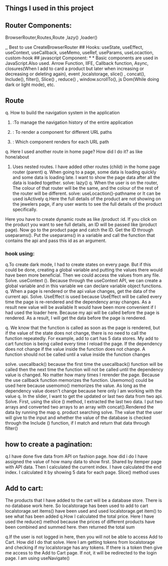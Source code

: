 ## Things I used in this project
## Router Components:
BrowserRouter,Routes,Route ,lazy() ,loader()
<Link>,<NavLink>, Best to use CreateBrowserRouter
## Hooks:
useState, useEffect, useContext, useCallback, useMemo, useRef, useParams, useLocaction,
custom-hook
## javascript Component:
* * Basic components are used in JavaScript.Also used.
Arrow Function, IIFE, Callback function, Async, closures(When I add to card a product
but later when increasing or decreasing or deleting again), event ,localstorage, slice() ,
concat(), Include(), filter(), Slice() , reduce() , window.scrollTo(), js Dom(While doing dark
or light mode), etc.

## Route
q. How to build the navigation system in the application
1. <BrowserRouter> :To manage the navigation history of the entire application

2. <Routes>: To render a component for different URL paths
3. <Route>: Which component renders for each URL path

q. Here I used another route in home page? How did I do it? as like
hone/about
1. Uses nested routes. I have added other routes (child) in the home page router (parent)
q. When going to a page, some data is loading quickly and some data is loading late. I want to show
the page data after all the data is loaded together.
solve: lazy()
q. When the user is on the router, The colour of that router will be the same, and the colour of the
rest of the router will be different.
solve: useLocaction()-pathname or It can be used isActively
q.Here the full details of the product are not showing on the jewelers page, if any user wants to see
the full details of the product specifically.

Here you have to create dynamic route as like /product :id. If you click on the product you want to
see full details, an ID will be passed like (product page). Now go to the product page and catch the ID.
Get the ID through useparams(). Put the useparams() in a variable and call the function that contains
the api and pass this id as an argument.

### hook using:
q.To create dark mode, I had to create states on every page. But if this could be done, creating a
global variable and putting the values there would have been more beneficial. Then we could access
the values from any file.
Solve. useContext (). Because through the useContext API, we can create a global variable and in this
variable we can declare variable object functions.
q. When a page is rendered or the api value changes, get the data of the current api.
Solve. UseEffect is used because UseEffect will be called every time the page is re-rendered and the
dependency array changes. As a result new value will be available
It would have been more convenient if I had used the loader here. Because my api will be called
before the page is rendered. As a result, I will get the data before the page is rendered.

q. We know that the function is called as soon as the page is rendered, but if the value of the state
does not change, there is no need to call the function repeatedly. For example, add to cart has 5 data
stores. My add to cart function is being called every time I reload the page. If the dependency does
not change if the value inside the function does not change. A function should not be called until a
value inside the function changes

solve. usecallback() because the first time the usecallback() function will be called then the next time
the function will not be called until the dependency value is changed. No matter how many times I
rerender the page. Because the use callback function memorizes the function.
Usemomo() could be used here because usemomo() memorizes the value. As long as the
dependency value doesn't change because here only I am working with the value
q. In the slider, I want to get the updated or last two data from two api.
Solve. First, using the slice () method, I extracted the last two data. I put two arrays and converted
two arrays to an array with concat().Rendered the data by running the map
q. product searching
solve. The value that the user will give to the input and whether the value of the database is checked
through the Include () function, if I match and return that data through filter()

## how to create a pagination:
q.I have done five data from API on fashion page. how did i do
I have assigned the value of how many data to show first. Shared by itemper page with API data.
Then I calculated the current index. I have calculated the end index. I calculated it by showing 5 data
for each page. Slice() method uses

## Add to cart:
The products that I have added to the cart will be a database store. There is no database work here.
So localstorage has been used to add to cart localstorage.set items() have been used and used
localstorage.get item() to see what has been added
q.How I calculated the total price.
Here I have used the reduce() method because the prices of different products have been combined
and summed here. then returned the total sum

q.If the user is not logged in here, then you will not be able to access Add to Cart. How did I do that
solve. Here I am getting tokens from localstorage and checking if my localstorage has any tokens. If
there is a token then give me access to the Add to Cart page. If not, it will be redirected to the login
page. I am using useNavigate()

